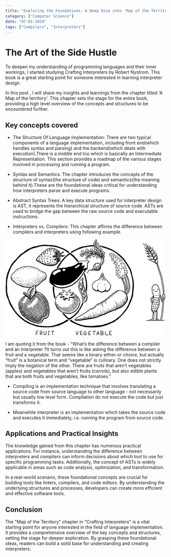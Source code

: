 ```yaml
---
title: "Exploring the Foundations: A Deep Dive into 'Map of the Territory' from Crafting Interpreters"
category: ["Computer Science"]
date: "07-01-2024"
tags: ["Compilers", "Interpreters"]
---
```


# The Art of the Side Hustle

[](../public/blogpost/map.png)

To deepen my understanding of programming languages and their inner workings, I started studying Crafting Interpreters by Robert Nystrom. This book is a great starting point for someone interested in learning interpreter design.

In this post , I will share my insights and learnings from the chapter titled 'A Map of the territory'. This chapter sets the stage for the entire book, providing a high level overview of the concepts and structures to be encountered further.

## Key concepts covered

- The Structure Of Language Implementation: There are two typical components of a language implementation, including front end(which handles syntax and parsing) and the backend(which deals with execution).There is a middle end too which is basically an Intermediate Representation. This section provides a roadmap of the various stages involved in processing and running a program.

- Syntax and Semantics: The chapter introduces the concepts of the structure of syntax(the structure of code) and semantics(the meaning behind it).These are the foundational ideas critical for understanding how interpreters parse and execute programs.

- Abstract Syntax Trees: A key data structure used for interpreter design is AST, it represents the hierarchical structure of source code. ASTs are used to bridge the gap between the raw source code and executable instructions.

- Interpreters vs. Compilers: This chapter affirms the difference between compilers and interpreters using following example.

![](../public/blogpost/plants.png)

I am quoting it from the book - "What’s the difference between a compiler and an interpreter ?It turns out this is like asking the difference between a fruit and a vegetable. That seems like a binary either-or choice, but actually “fruit” is a botanical term and “vegetable” is culinary. One does not strictly imply the negation of the other. There are fruits that aren’t vegetables (apples) and vegetables that aren’t fruits (carrots), but also edible plants that are both fruits and vegetables, like tomatoes."

- Compiling is an implementation technique that involves translating a source code from source language to other language - not necessarily but usually low level form. Compilation do not execute the code but just transforms it.

- Meanwhile interpreter is an implementation which takes the source code and executes it immediately, i.e. running the program from source code.

## Applications and Practical Insights

The knowledge gained from this chapter has numerous practical applications. For instance, understanding the difference between interpreters and compilers can inform decisions about which tool to use for specific programming tasks. Additionally, the concept of ASTs is widely applicable in areas such as code analysis, optimization, and transformation.

In a real-world scenario, these foundational concepts are crucial for building tools like linters, compilers, and code editors. By understanding the underlying structures and processes, developers can create more efficient and effective software tools.

## Conclusion

The "Map of the Territory" chapter in "Crafting Interpreters" is a vital starting point for anyone interested in the field of language implementation. It provides a comprehensive overview of the key concepts and structures, setting the stage for deeper exploration. By grasping these foundational ideas, readers can build a solid base for understanding and creating interpreters.


